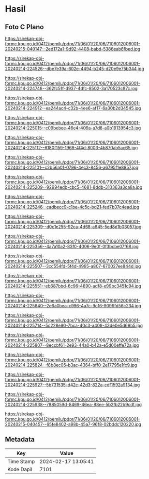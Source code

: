 # Hasil

## Foto C Plano

https://sirekap-obj-formc.kpu.go.id/0412/pemilu/pdpr/71/06/01/20/06/7106012006001-20240215-040147--2ed172a1-9d92-4408-babd-5386eab6fbed.jpg

https://sirekap-obj-formc.kpu.go.id/0412/pemilu/pdpr/71/06/01/20/06/7106012006001-20240214-224526--dbe7e39a-602e-4494-b245-d20e9e75b344.jpg

https://sirekap-obj-formc.kpu.go.id/0412/pemilu/pdpr/71/06/01/20/06/7106012006001-20240214-224748--362fc51f-d937-4dfc-8502-3a170523c87c.jpg

https://sirekap-obj-formc.kpu.go.id/0412/pemilu/pdpr/71/06/01/20/06/7106012006001-20240214-224912--ea244ac4-c32b-4ee6-af17-6a30b2d34545.jpg

https://sirekap-obj-formc.kpu.go.id/0412/pemilu/pdpr/71/06/01/20/06/7106012006001-20240214-225015--c09bebee-46e4-409a-a7d8-a0b1913954c3.jpg

https://sirekap-obj-formc.kpu.go.id/0412/pemilu/pdpr/71/06/01/20/06/7106012006001-20240214-225112--6180f159-1969-4f4d-8003-4b870ab5ac65.jpg

https://sirekap-obj-formc.kpu.go.id/0412/pemilu/pdpr/71/06/01/20/06/7106012006001-20240214-225101--c2b56a01-0796-4ec3-8456-a6795f1e8857.jpg

https://sirekap-obj-formc.kpu.go.id/0412/pemilu/pdpr/71/06/01/20/06/7106012006001-20240214-225209--92994edb-cbc5-4681-8ddb-310363a3ca8a.jpg

https://sirekap-obj-formc.kpu.go.id/0412/pemilu/pdpr/71/06/01/20/06/7106012006001-20240214-225246--cadbecc9-c1be-4c5c-bd21-fed7b07c4ead.jpg

https://sirekap-obj-formc.kpu.go.id/0412/pemilu/pdpr/71/06/01/20/06/7106012006001-20240214-225309--d0c1e255-92ca-4d68-a645-5ed8d1b03057.jpg

https://sirekap-obj-formc.kpu.go.id/0412/pemilu/pdpr/71/06/01/20/06/7106012006001-20240214-225356--4a7a10a2-83f0-4006-9e0f-0f3bcbe07f68.jpg

https://sirekap-obj-formc.kpu.go.id/0412/pemilu/pdpr/71/06/01/20/06/7106012006001-20240214-225507--3cc554fd-5f4d-4995-a807-670027ee844d.jpg

https://sirekap-obj-formc.kpu.go.id/0412/pemilu/pdpr/71/06/01/20/06/7106012006001-20240214-225551--eb687bbd-6c96-4890-adf8-e99bc3451c94.jpg

https://sirekap-obj-formc.kpu.go.id/0412/pemilu/pdpr/71/06/01/20/06/7106012006001-20240214-225640--2e6a0bea-c996-4a7c-9c16-9099fd56c234.jpg

https://sirekap-obj-formc.kpu.go.id/0412/pemilu/pdpr/71/06/01/20/06/7106012006001-20240214-225714--5c228e90-7bca-40c3-a409-43de0e5d69b5.jpg

https://sirekap-obj-formc.kpu.go.id/0412/pemilu/pdpr/71/06/01/20/06/7106012006001-20240214-225807--8eccbf61-2e93-44a0-b42a-e5d00effe72a.jpg

https://sirekap-obj-formc.kpu.go.id/0412/pemilu/pdpr/71/06/01/20/06/7106012006001-20240214-225824--f8b8ec05-b3ac-4364-bff0-2e17795e1fc9.jpg

https://sirekap-obj-formc.kpu.go.id/0412/pemilu/pdpr/71/06/01/20/06/7106012006001-20240214-225927--5b731535-d42c-42d3-822a-cdf1592a9134.jpg

https://sirekap-obj-formc.kpu.go.id/0412/pemilu/pdpr/71/06/01/20/06/7106012006001-20240214-225938--7885059d-8469-46ea-88ee-5b2fb22b9cdf.jpg

https://sirekap-obj-formc.kpu.go.id/0412/pemilu/pdpr/71/06/01/20/06/7106012006001-20240215-040457--65fe8402-a98b-45a7-96f8-02bddc120220.jpg


## Metadata

| Key        | Value               |
| ---------- | ------------------- |
| Time Stamp | 2024-02-17 13:05:41 |
| Kode Dapil | 7101                |



